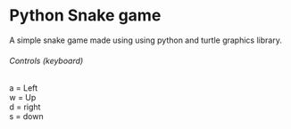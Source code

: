 
<h1>Python Snake game</h1>
A simple snake game made using using python and turtle graphics library.

<h6> Controls (keyboard)</h6> 
a = Left<br>
w = Up<br>
d = right<br>
s = down
